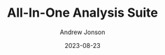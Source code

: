 ---
layout: article
permalink: /blog/All_In_One_Analysis_Suite/
title: "All-In-One Analysis Suite"
date: "2023-08-23"
image: "img/blog/nmr-how-it-works.webp"
markdown_content: |
  # Lorem ipsum dolor sit amet, consectetur adipiscing elit, sed do eiusmod.
  Lorem ipsum dolor sit amet, consectetur adipiscing elit, sed do eiusmod tempor incididunt ut labore et dolore magna aliqua. Non blandit massa enim nec. Scelerisque viverra mauris in aliquam sem. At risus viverra adipiscing at in tellus. Sociis natoque penatibus et magnis dis parturient montes. Ridiculus mus mauris vitae ultricies leo. Neque egestas congue quisque egestas diam. Risus in hendrerit gravida rutrum quisque non.

  # Lorem ipsum dolor sit amet, consectetur adipiscing elit, sed do eiusmod.
  Lorem ipsum dolor sit amet, consectetur adipiscing elit, sed do eiusmod tempor incididunt ut labore et dolore magna aliqua. Non blandit massa enim nec. Scelerisque viverra mauris in aliquam sem. At risus viverra adipiscing at in tellus. Sociis natoque penatibus et magnis dis parturient montes. Ridiculus mus mauris vitae ultricies leo. Neque egestas congue quisque egestas diam. Risus in hendrerit gravida rutrum quisque non.

  - Lorem ipsum dolor sit amet.
  - Non blandit massa enim nec scelerisque.
  - Neque egestas congue quisque egestas.

  # Lorem ipsum dolor sit amet, consectetur adipiscing elit, sed do eiusmod.
  Lorem ipsum dolor sit amet, consectetur adipiscing elit, sed do eiusmod tempor incididunt ut labore et dolore magna aliqua. Non blandit massa enim nec. Scelerisque viverra mauris in aliquam sem. At risus viverra adipiscing at in tellus. Sociis natoque penatibus et magnis dis parturient montes. Ridiculus mus mauris vitae ultricies leo. Neque egestas congue quisque egestas diam. Risus in hendrerit gravida rutrum quisque non.

author: "Andrew Jonson"  
excerpt: "A brief introduction to choosing great font pairs for your design."
---